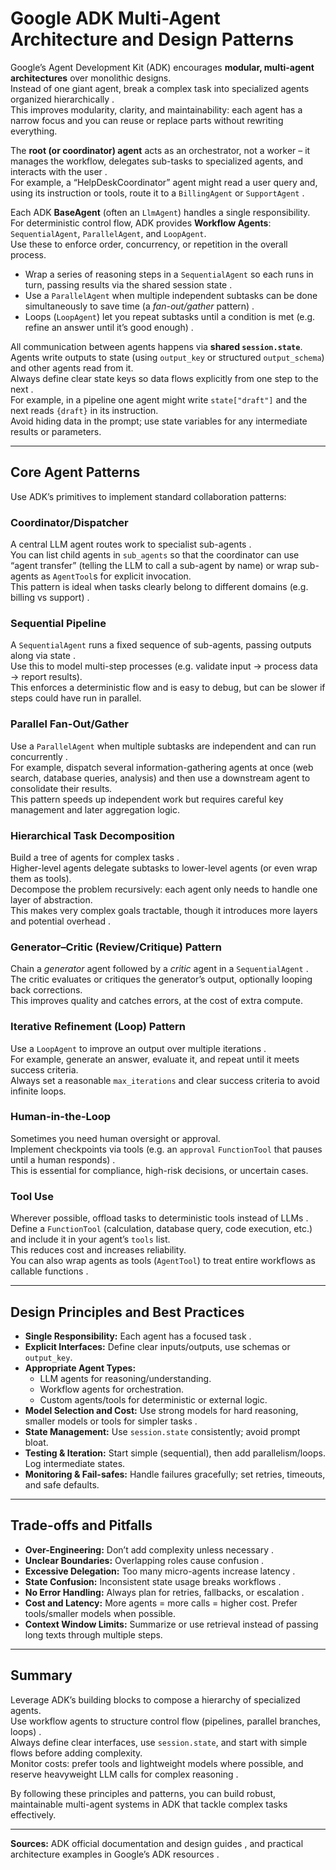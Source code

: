 # Google ADK Multi-Agent Architecture and Design Patterns

Google’s Agent Development Kit (ADK) encourages **modular, multi-agent architectures** over monolithic designs.  
Instead of one giant agent, break a complex task into specialized agents organized hierarchically .  
This improves modularity, clarity, and maintainability: each agent has a narrow focus and you can reuse or replace parts without rewriting everything.  

The **root (or coordinator) agent** acts as an orchestrator, not a worker – it manages the workflow, delegates sub-tasks to specialized agents, and interacts with the user  .  
For example, a “HelpDeskCoordinator” agent might read a user query and, using its instruction or tools, route it to a `BillingAgent` or `SupportAgent` .

Each ADK **BaseAgent** (often an `LlmAgent`) handles a single responsibility.  
For deterministic control flow, ADK provides **Workflow Agents**: `SequentialAgent`, `ParallelAgent`, and `LoopAgent`.  
Use these to enforce order, concurrency, or repetition in the overall process.  

- Wrap a series of reasoning steps in a `SequentialAgent` so each runs in turn, passing results via the shared session state .  
- Use a `ParallelAgent` when multiple independent subtasks can be done simultaneously to save time (a *fan-out/gather* pattern) .  
- Loops (`LoopAgent`) let you repeat subtasks until a condition is met (e.g. refine an answer until it’s good enough) .  

All communication between agents happens via **shared `session.state`**.  
Agents write outputs to state (using `output_key` or structured `output_schema`) and other agents read from it.  
Always define clear state keys so data flows explicitly from one step to the next .  
For example, in a pipeline one agent might write `state["draft"]` and the next reads `{draft}` in its instruction.  
Avoid hiding data in the prompt; use state variables for any intermediate results or parameters.

---

## Core Agent Patterns

Use ADK’s primitives to implement standard collaboration patterns:

### Coordinator/Dispatcher
A central LLM agent routes work to specialist sub-agents .  
You can list child agents in `sub_agents` so that the coordinator can use “agent transfer” (telling the LLM to call a sub-agent by name) or wrap sub-agents as `AgentTool`s for explicit invocation.  
This pattern is ideal when tasks clearly belong to different domains (e.g. billing vs support) .

### Sequential Pipeline
A `SequentialAgent` runs a fixed sequence of sub-agents, passing outputs along via state .  
Use this to model multi-step processes (e.g. validate input → process data → report results).  
This enforces a deterministic flow and is easy to debug, but can be slower if steps could have run in parallel.

### Parallel Fan-Out/Gather
Use a `ParallelAgent` when multiple subtasks are independent and can run concurrently .  
For example, dispatch several information-gathering agents at once (web search, database queries, analysis) and then use a downstream agent to consolidate their results.  
This pattern speeds up independent work but requires careful key management and later aggregation logic.

### Hierarchical Task Decomposition
Build a tree of agents for complex tasks .  
Higher-level agents delegate subtasks to lower-level agents (or even wrap them as tools).  
Decompose the problem recursively: each agent only needs to handle one layer of abstraction.  
This makes very complex goals tractable, though it introduces more layers and potential overhead .

### Generator–Critic (Review/Critique) Pattern
Chain a *generator* agent followed by a *critic* agent in a `SequentialAgent` .  
The critic evaluates or critiques the generator’s output, optionally looping back corrections.  
This improves quality and catches errors, at the cost of extra compute.  

### Iterative Refinement (Loop) Pattern
Use a `LoopAgent` to improve an output over multiple iterations .  
For example, generate an answer, evaluate it, and repeat until it meets success criteria.  
Always set a reasonable `max_iterations` and clear success criteria to avoid infinite loops.

### Human-in-the-Loop
Sometimes you need human oversight or approval.  
Implement checkpoints via tools (e.g. an `approval` `FunctionTool` that pauses until a human responds) .  
This is essential for compliance, high-risk decisions, or uncertain cases.

### Tool Use
Wherever possible, offload tasks to deterministic tools instead of LLMs .  
Define a `FunctionTool` (calculation, database query, code execution, etc.) and include it in your agent’s `tools` list.  
This reduces cost and increases reliability.  
You can also wrap agents as tools (`AgentTool`) to treat entire workflows as callable functions .

---

## Design Principles and Best Practices

- **Single Responsibility:** Each agent has a focused task .  
- **Explicit Interfaces:** Define clear inputs/outputs, use schemas or `output_key`.  
- **Appropriate Agent Types:**  
  - LLM agents for reasoning/understanding.  
  - Workflow agents for orchestration.  
  - Custom agents/tools for deterministic or external logic.  
- **Model Selection and Cost:** Use strong models for hard reasoning, smaller models or tools for simpler tasks  .  
- **State Management:** Use `session.state` consistently; avoid prompt bloat.  
- **Testing & Iteration:** Start simple (sequential), then add parallelism/loops. Log intermediate states.  
- **Monitoring & Fail-safes:** Handle failures gracefully; set retries, timeouts, and safe defaults.  

---

## Trade-offs and Pitfalls

- **Over-Engineering:** Don’t add complexity unless necessary .  
- **Unclear Boundaries:** Overlapping roles cause confusion .  
- **Excessive Delegation:** Too many micro-agents increase latency .  
- **State Confusion:** Inconsistent state usage breaks workflows .  
- **No Error Handling:** Always plan for retries, fallbacks, or escalation .  
- **Cost and Latency:** More agents = more calls = higher cost. Prefer tools/smaller models when possible.  
- **Context Window Limits:** Summarize or use retrieval instead of passing long texts through multiple steps.  

---

## Summary

Leverage ADK’s building blocks to compose a hierarchy of specialized agents.  
Use workflow agents to structure control flow (pipelines, parallel branches, loops)  .  
Always define clear interfaces, use `session.state`, and start with simple flows before adding complexity.  
Monitor costs: prefer tools and lightweight models where possible, and reserve heavyweight LLM calls for complex reasoning  .  

By following these principles and patterns, you can build robust, maintainable multi-agent systems in ADK that tackle complex tasks effectively.

---

**Sources:** ADK official documentation and design guides     , and practical architecture examples in Google’s ADK resources  .
